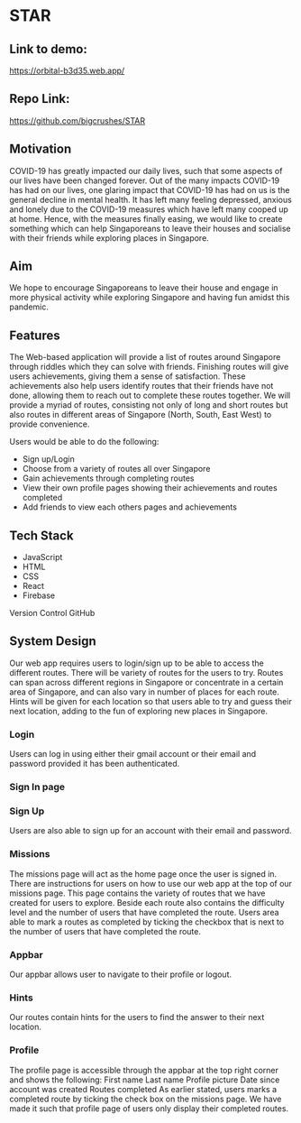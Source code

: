 # STAR

## Link to demo:
https://orbital-b3d35.web.app/
## Repo Link:
https://github.com/bigcrushes/STAR

## Motivation 
COVID-19 has greatly impacted our daily lives, such that some aspects of our lives have been changed forever. Out of the many impacts COVID-19 has had on our lives, one glaring impact that COVID-19 has had on us is the general decline in mental health. It has left many feeling depressed, anxious and lonely due to the COVID-19 measures which have left many cooped up at home. Hence, with the measures finally easing, we would like to create something which can help Singaporeans to leave their houses and socialise with their friends while exploring places in Singapore. 

## Aim 
We hope to encourage Singaporeans to leave their house and engage in more physical activity while exploring Singapore and having fun amidst this pandemic.

## Features 
The Web-based application will provide a list of routes around Singapore through riddles which they can solve with friends. Finishing routes will give users achievements, giving them a sense of satisfaction. These achievements also help users identify routes that their friends have not done, allowing them to reach out to complete these routes together. We will provide a myriad of routes, consisting not only of long and short routes but also routes in different areas of Singapore (North, South, East West) to provide convenience.

Users would be able to do the following:
- Sign up/Login
- Choose from a variety of routes all over Singapore
- Gain achievements through completing routes
- View their own profile pages showing their achievements and routes completed
- Add friends to view each others pages and achievements

## Tech Stack
- JavaScript
- HTML
- CSS
- React
- Firebase

Version Control
GitHub

## System Design
Our web app requires users to login/sign up to be able to access the different routes. There will be variety of routes for the users to try. Routes can span across different regions in Singapore or concentrate in a certain area of Singapore, and can also vary in number of places for each route. Hints will be given for each location so that users able to try and guess their next location, adding to the fun of exploring new places in Singapore. 

### Login
Users can log in using either their gmail account or their email and password provided it has been authenticated.

### Sign In page

### Sign Up
Users are also able to sign up for an account with their email and password.

### Missions
The missions page will act as the home page once the user is signed in. There are instructions for users on how to use our web app at the top of our missions page. This page contains the variety of routes that we have created for users to explore. Beside each route also contains the difficulty level and the number of users that have completed the route. Users area able to mark a routes as completed by ticking the checkbox that is next to the number of users that have completed the route. 

### Appbar
Our appbar allows user to navigate to their profile or logout.

### Hints 
Our routes contain hints for the users to find the answer to their next location.

### Profile
The profile page is accessible through the appbar at the top right corner and shows the following:
First name
Last name
Profile picture
Date since account was created
Routes completed
As earlier stated, users marks a completed route by ticking the check box on the missions page. We have made it such that profile page of users only display their completed routes.


